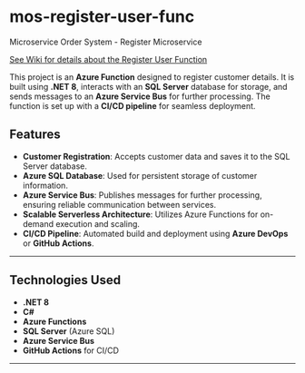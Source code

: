 # mos-register-user-func

Microservice Order System - Register Microservice
 
[See Wiki for details about the Register User Function](https://github.com/HammerheadShark666/mos-register-az-function/wiki)

This project is an **Azure Function** designed to register customer details. It is built using **.NET 8**, interacts with an **SQL Server** database for storage, and sends messages to an **Azure Service Bus** for further processing. The function is set up with a **CI/CD pipeline** for seamless deployment.

## Features

- **Customer Registration**: Accepts customer data and saves it to the SQL Server database.
- **Azure SQL Database**: Used for persistent storage of customer information.
- **Azure Service Bus**: Publishes messages for further processing, ensuring reliable communication between services.
- **Scalable Serverless Architecture**: Utilizes Azure Functions for on-demand execution and scaling.
- **CI/CD Pipeline**: Automated build and deployment using **Azure DevOps** or **GitHub Actions**.

---

## Technologies Used

- **.NET 8**
- **C#**
- **Azure Functions**
- **SQL Server** (Azure SQL)
- **Azure Service Bus**
- **GitHub Actions** for CI/CD

---

